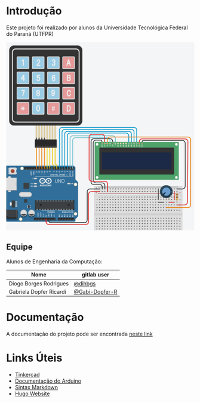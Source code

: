 # Introdução

Este projeto foi realizado por alunos da Universidade Tecnológica Federal do Paraná (UTFPR)

![Esquema do projeto](docs/api/content/esquema-whitebg.png)
## Equipe

Alunos de Engenharia da Computação:

|Nome| gitlab user|
|---|---|
|Diogo Borges Rodrigues| [@dihbgs](https://gitlab.com/dihbgs)|
|Gabriela Dopfer Ricardi| [@Gabi-Dopfer-R](https://gitlab.com/Gabi-Dopfer-R)|

# Documentação

A documentação do projeto pode ser encontrada [neste link](https://dihbgs.gitlab.io/ie21cp20201)

# Links Úteis

* [Tinkercad](https://www.tinkercad.com/)
* [Documentação do Arduino](https://www.arduino.cc/reference/en/)
* [Sintax Markdown](https://docs.gitlab.com/ee/user/markdown.html)
* [Hugo Website](https://gohugo.io/)

